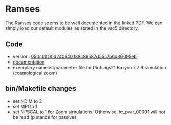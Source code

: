 # Ramses

The Ramses code seems to be well documented in the linked PDF. We can simply load our default modules as stated in the vsc5 directory.


## Code

- version: [050cb1f00d240640188c89587d55c7b6d36095eb](https://bitbucket.org/rteyssie/ramses/src/050cb1f00d240640188c89587d55c7b6d36095eb)
- [documentation](https://www.ics.uzh.ch/~teyssier/ramses/Documentation_files/ramses_ug.pdf)
- exemplary namelist/parameter file for Richings21 Baryon 7 7 9 simulation (cosmological zoom)


## bin/Makefile changes

- set NDIM to 3
- set MPI to 1
- set NPSCAL to 1 for Zoom simulations. Otherwise, ic_pvar_00001 will not be read (p stands for passive)


